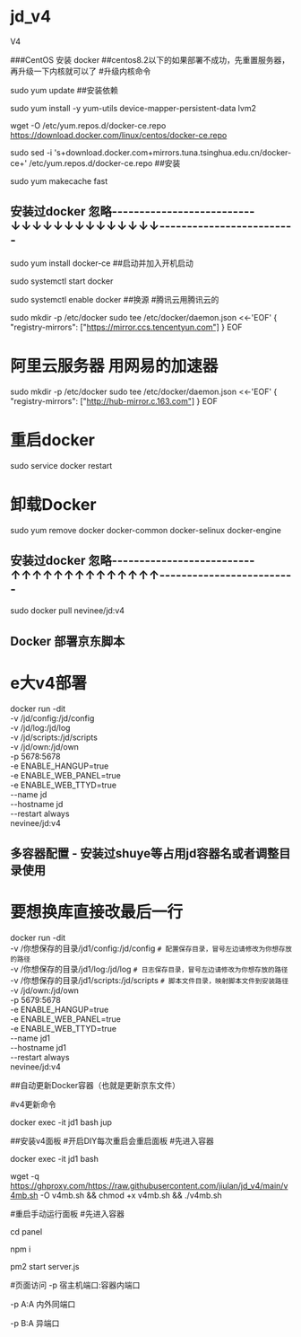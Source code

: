 # jd_v4

V4

###CentOS 安装 docker
##centos8.2以下的如果部署不成功，先重置服务器，再升级一下内核就可以了
#升级内核命令

sudo yum update
##安装依赖


sudo yum install -y yum-utils device-mapper-persistent-data lvm2

wget -O /etc/yum.repos.d/docker-ce.repo https://download.docker.com/linux/centos/docker-ce.repo

sudo sed -i 's+download.docker.com+mirrors.tuna.tsinghua.edu.cn/docker-ce+' /etc/yum.repos.d/docker-ce.repo
##安装


sudo yum makecache fast


## 安装过docker 忽略--------------------------↓↓↓↓↓↓↓↓↓↓↓↓↓↓-------------------------
sudo yum install docker-ce
##启动并加入开机启动

sudo systemctl start docker

sudo systemctl enable docker
##换源
#腾讯云用腾讯云的

sudo mkdir -p /etc/docker
sudo tee /etc/docker/daemon.json <<-'EOF'
{
"registry-mirrors": ["https://mirror.ccs.tencentyun.com"]
}
EOF
# 阿里云服务器 用网易的加速器

sudo mkdir -p /etc/docker
sudo tee /etc/docker/daemon.json <<-'EOF'
{
"registry-mirrors": ["http://hub-mirror.c.163.com"]
}
EOF
# 重启docker

sudo service docker restart
# 卸载Docker

sudo yum remove docker docker-common docker-selinux docker-engine

## 安装过docker 忽略--------------------------↑↑↑↑↑↑↑↑↑↑↑↑↑↑-------------------------

sudo docker pull  nevinee/jd:v4


## Docker 部署京东脚本
# e大v4部署


docker run -dit \
-v /jd/config:/jd/config \
-v /jd/log:/jd/log \
-v /jd/scripts:/jd/scripts \
-v /jd/own:/jd/own \
-p 5678:5678 \
-e ENABLE_HANGUP=true \
-e ENABLE_WEB_PANEL=true \
-e ENABLE_WEB_TTYD=true \
--name jd \
--hostname jd \
--restart always \
nevinee/jd:v4

## 多容器配置 - 安装过shuye等占用jd容器名或者调整目录使用
# 要想换库直接改最后一行

docker run -dit \
-v /你想保存的目录/jd1/config:/jd/config `# 配置保存目录，冒号左边请修改为你想存放的路径`\
-v /你想保存的目录/jd1/log:/jd/log `# 日志保存目录，冒号左边请修改为你想存放的路径` \
-v /你想保存的目录/jd1/scripts:/jd/scripts `# 脚本文件目录，映射脚本文件到安装路径` \
-v /jd/own:/jd/own \
-p 5679:5678 \
-e ENABLE_HANGUP=true \
-e ENABLE_WEB_PANEL=true \
-e ENABLE_WEB_TTYD=true \
--name jd1 \
--hostname jd1 \
--restart always \
nevinee/jd:v4


##自动更新Docker容器（也就是更新京东文件）


#v4更新命令

docker exec -it jd1 bash jup

##安装v4面板
#开启DIY每次重启会重启面板
#先进入容器

docker exec -it jd1 bash

wget -q https://ghproxy.com/https://raw.githubusercontent.com/jiulan/jd_v4/main/v4mb.sh -O v4mb.sh && chmod +x v4mb.sh && ./v4mb.sh

#重启手动运行面板
#先进入容器


cd panel

npm i

pm2 start server.js


#页面访问
-p 宿主机端口:容器内端口

-p A:A 内外同端口

-p B:A 异端口
